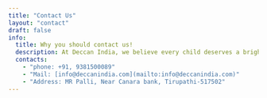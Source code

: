 ```yaml
---
title: "Contact Us"
layout: "contact"
draft: false
info: 
  title: Why you should contact us!
  description: At Deccan India, we believe every child deserves a bright future and it starts with quality education.
  contacts: 
    - "phone: +91, 9381500089"
    - "Mail: [info@deccanindia.com](mailto:info@deccanindia.com)"
    - "Address: MR Palli, Near Canara bank, Tirupathi-517502"
---
```

